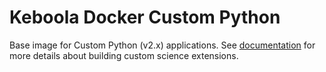 # Keboola Docker Custom Python
Base image for Custom Python (v2.x) applications. See [documentation](https://developers.keboola.com/extend/custom-science/python/) for more details about building custom science extensions.

